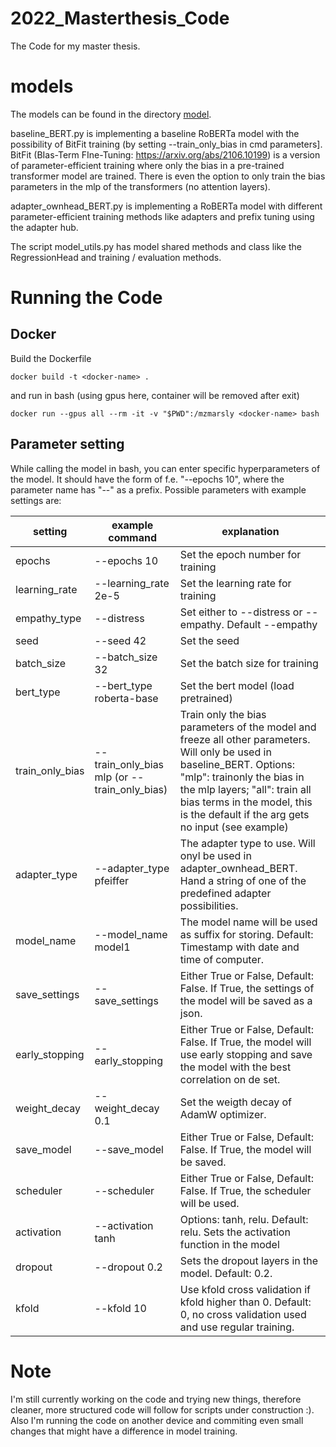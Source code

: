 # 2022_Masterthesis_Code
The Code for my master thesis.


# models
The models can be found in the directory [model](model).

baseline_BERT.py is implementing a baseline RoBERTa model with the possibility of BitFit training (by setting --train_only_bias in cmd parameters]. BitFit (BIas-Term FIne-Tuning: https://arxiv.org/abs/2106.10199) is a version of parameter-efficient training where only the bias in a pre-trained transformer model are trained. There is even the option to only train the bias parameters in the mlp of the transformers (no attention layers).

adapter_ownhead_BERT.py is implementing a RoBERTa model with different parameter-efficient training methods like adapters and prefix tuning using the adapter hub.

The script model_utils.py has model shared methods and class like the RegressionHead and training / evaluation methods.

# Running the Code

## Docker

Build the Dockerfile
```
docker build -t <docker-name> .
```

and run in bash (using gpus here, container will be removed after exit)

```
docker run --gpus all --rm -it -v "$PWD":/mzmarsly <docker-name> bash
```

## Parameter setting
While calling the model in bash, you can enter specific hyperparameters of the model. It should have the form of f.e. "--epochs 10", where the parameter name has "--" as a prefix. Possible parameters with example settings are:

| setting         | 	example command	| explanation   |
|---------------|-----------|---------------------------|
| epochs          | --epochs 10      |  Set the epoch number for training                   |
| learning_rate          | --learning_rate 2e-5   |  Set the learning rate for training                  |
|   empathy_type     |    --distress    |  Set either to --distress or --empathy. Default --empathy                  |
|  seed  |   --seed 42     |     Set the seed                 | 
| batch_size   | --batch_size 32      |         Set the batch size for training            | 
|  bert_type  |  --bert_type roberta-base     |   Set the bert model (load pretrained)                  | 
|  train_only_bias  |  --train_only_bias mlp (or --train_only_bias)     |  Train only the bias parameters of the model and freeze all other parameters. Will only be used in baseline_BERT. Options: "mlp": trainonly the bias in the mlp layers; "all": train all bias terms in the model, this is the default if the arg gets no input (see example)                | 
| adapter_type   |  --adapter_type pfeiffer     |   The adapter type to use. Will onyl be used in adapter_ownhead_BERT. Hand a string of one of the predefined adapter possibilities.                  | 
| model_name   | --model_name model1      |  The model name will be used as suffix for storing. Default: Timestamp with date and time of computer.                | 
| save_settings   | --save_settings      |  Either True or False, Default: False. If True, the settings of the model will be saved as a json.                   | 
| early_stopping   | --early_stopping      |   Either True or False, Default: False. If True, the model will use early stopping and save the model with the best correlation on de set.                  | 
| weight_decay   |  --weight_decay 0.1     |  Set the weigth decay of AdamW optimizer.                   | 
| save_model   |  --save_model     |   Either True or False, Default: False. If True, the model will be saved.                  | 
|  scheduler  |  --scheduler     |  Either True or False, Default: False. If True, the scheduler will be used.                   | 
|  activation  |  --activation tanh     |   Options: tanh, relu. Default: relu. Sets the activation function in the model                  | 
|  dropout  |   --dropout 0.2    |   Sets the dropout layers in the model. Default: 0.2.                  | 
| kfold  | --kfold 10  | Use kfold cross validation if kfold higher than 0. Default: 0, no cross validation used and use regular training.  |


# Note
I'm still currently working on the code and trying new things, therefore cleaner, more structured code will follow for scripts under construction :). Also I'm running the code on another device and commiting even small changes that might have a difference in model training.

